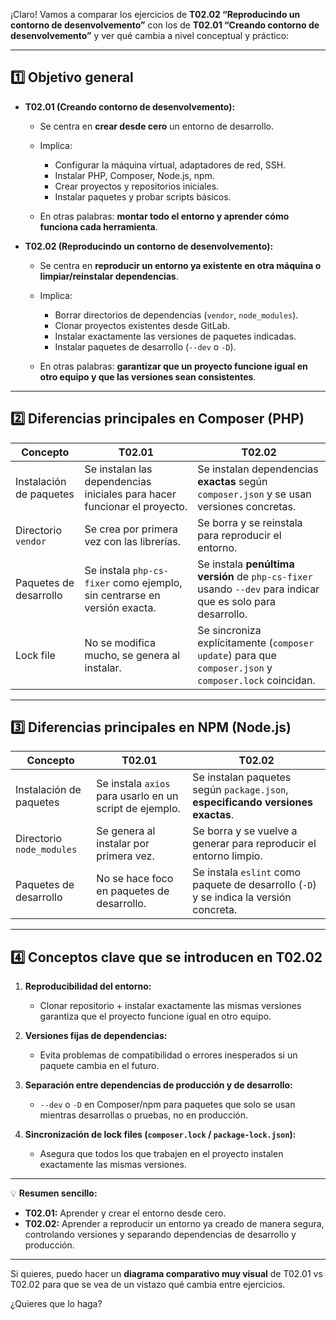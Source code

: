 ¡Claro! Vamos a comparar los ejercicios de **T02.02 “Reproducindo un contorno de desenvolvemento”** con los de **T02.01 “Creando contorno de desenvolvemento”** y ver qué cambia a nivel conceptual y práctico:

---

## **1️⃣ Objetivo general**

* **T02.01 (Creando contorno de desenvolvemento):**

  * Se centra en **crear desde cero** un entorno de desarrollo.
  * Implica:

    * Configurar la máquina virtual, adaptadores de red, SSH.
    * Instalar PHP, Composer, Node.js, npm.
    * Crear proyectos y repositorios iniciales.
    * Instalar paquetes y probar scripts básicos.
  * En otras palabras: **montar todo el entorno y aprender cómo funciona cada herramienta**.

* **T02.02 (Reproducindo un contorno de desenvolvemento):**

  * Se centra en **reproducir un entorno ya existente en otra máquina o limpiar/reinstalar dependencias**.
  * Implica:

    * Borrar directorios de dependencias (`vendor`, `node_modules`).
    * Clonar proyectos existentes desde GitLab.
    * Instalar exactamente las versiones de paquetes indicadas.
    * Instalar paquetes de desarrollo (`--dev` o `-D`).
  * En otras palabras: **garantizar que un proyecto funcione igual en otro equipo y que las versiones sean consistentes**.

---

## **2️⃣ Diferencias principales en Composer (PHP)**

| Concepto                | T02.01                                                                   | T02.02                                                                                                      |
| ----------------------- | ------------------------------------------------------------------------ | ----------------------------------------------------------------------------------------------------------- |
| Instalación de paquetes | Se instalan las dependencias iniciales para hacer funcionar el proyecto. | Se instalan dependencias **exactas** según `composer.json` y se usan versiones concretas.                   |
| Directorio `vendor`     | Se crea por primera vez con las librerías.                               | Se borra y se reinstala para reproducir el entorno.                                                         |
| Paquetes de desarrollo  | Se instala `php-cs-fixer` como ejemplo, sin centrarse en versión exacta. | Se instala **penúltima versión** de `php-cs-fixer` usando `--dev` para indicar que es solo para desarrollo. |
| Lock file               | No se modifica mucho, se genera al instalar.                             | Se sincroniza explícitamente (`composer update`) para que `composer.json` y `composer.lock` coincidan.      |

---

## **3️⃣ Diferencias principales en NPM (Node.js)**

| Concepto                  | T02.01                                                  | T02.02                                                                                 |
| ------------------------- | ------------------------------------------------------- | -------------------------------------------------------------------------------------- |
| Instalación de paquetes   | Se instala `axios` para usarlo en un script de ejemplo. | Se instalan paquetes según `package.json`, **especificando versiones exactas**.        |
| Directorio `node_modules` | Se genera al instalar por primera vez.                  | Se borra y se vuelve a generar para reproducir el entorno limpio.                      |
| Paquetes de desarrollo    | No se hace foco en paquetes de desarrollo.              | Se instala `eslint` como paquete de desarrollo (`-D`) y se indica la versión concreta. |

---

## **4️⃣ Conceptos clave que se introducen en T02.02**

1. **Reproducibilidad del entorno:**

   * Clonar repositorio + instalar exactamente las mismas versiones garantiza que el proyecto funcione igual en otro equipo.

2. **Versiones fijas de dependencias:**

   * Evita problemas de compatibilidad o errores inesperados si un paquete cambia en el futuro.

3. **Separación entre dependencias de producción y de desarrollo:**

   * `--dev` o `-D` en Composer/npm para paquetes que solo se usan mientras desarrollas o pruebas, no en producción.

4. **Sincronización de lock files (`composer.lock` / `package-lock.json`):**

   * Asegura que todos los que trabajen en el proyecto instalen exactamente las mismas versiones.

---

💡 **Resumen sencillo:**

* **T02.01:** Aprender y crear el entorno desde cero.
* **T02.02:** Aprender a reproducir un entorno ya creado de manera segura, controlando versiones y separando dependencias de desarrollo y producción.

---

Si quieres, puedo hacer un **diagrama comparativo muy visual** de T02.01 vs T02.02 para que se vea de un vistazo qué cambia entre ejercicios.

¿Quieres que lo haga?
